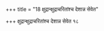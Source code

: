 +++
title = "18 क्षुद्रान्क्षुद्राचरितांश्च देशान्न सेवेत"

+++
क्षुद्रान्क्षुद्राचरितांश्च देशान्न सेवेत १८